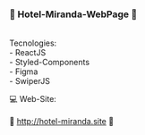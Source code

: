 ### 🏨 Hotel-Miranda-WebPage 🏨
<br/>
Tecnologies: 
<br/>
- ReactJS <br/>
- Styled-Components <br/>
- Figma <br/>
- SwiperJS <br/>

💻 Web-Site: 
<br/>
<br/>
🚀 http://hotel-miranda.site 🚀


